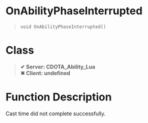 # OnAbilityPhaseInterrupted
> `void OnAbilityPhaseInterrupted()`
# Class
> __✔ Server: CDOTA_Ability_Lua__  
> __✖ Client: undefined__  
# Function Description
Cast time did not complete successfully.

